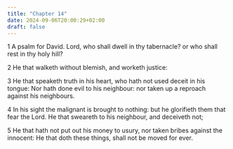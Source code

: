 ```yaml
---
title: "Chapter 14"
date: 2024-09-06T20:00:29+02:00
draft: false
---
```



1 A psalm for David. Lord, who shall dwell in thy tabernacle? or who shall rest in thy holy hill?

2 He that walketh without blemish, and worketh justice:

3 He that speaketh truth in his heart, who hath not used deceit in his tongue: Nor hath done evil to his neighbour: nor taken up a reproach against his neighbours.

4 In his sight the malignant is brought to nothing: but he glorifieth them that fear the Lord. He that sweareth to his neighbour, and deceiveth not;

5 He that hath not put out his money to usury, nor taken bribes against the innocent: He that doth these things, shall not be moved for ever.

